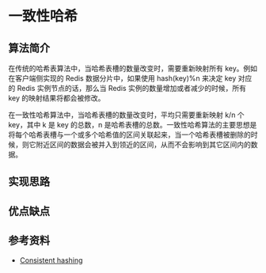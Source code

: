 # 一致性哈希

## 算法简介

在传统的哈希表算法中，当哈希表槽的数量改变时，需要重新映射所有 key。例如在客户端侧实现的 Redis 数据分片中，如果使用 hash(key)%n 来决定 key 对应的 Redis 实例节点的话，那么当 Redis 实例的数量增加或者减少的时候，所有 key 的映射结果将都会被修改。

在一致性哈希算法中，当哈希表槽的数量改变时，平均只需要重新映射 k/n 个 key，其中 k 是 key 的总数，n 是哈希表槽的总数。一致性哈希算法的主要思想是将每个哈希表槽与一个或多个哈希值的区间关联起来，当一个哈希表槽被删除的时候，则它附近区间的数据会被并入到领近的区间，从而不会影响到其它区间内的数据。

## 实现思路

## 优点缺点

## 参考资料

- [Consistent hashing](https://en.wikipedia.org/wiki/Consistent_hashing)
